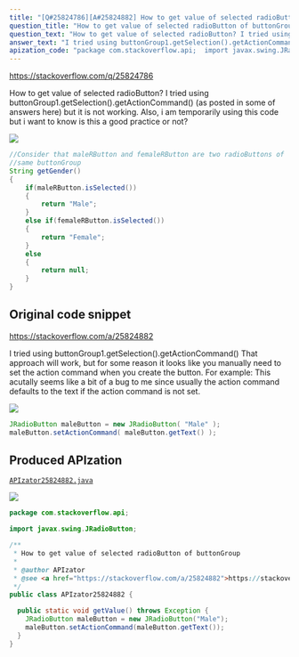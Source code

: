 ```yaml
---
title: "[Q#25824786][A#25824882] How to get value of selected radioButton of buttonGroup"
question_title: "How to get value of selected radioButton of buttonGroup"
question_text: "How to get value of selected radioButton? I tried using buttonGroup1.getSelection().getActionCommand() (as posted in some of answers here) but it is not working. Also, i am temporarily using this code but i want to know is this a good practice or not?"
answer_text: "I tried using buttonGroup1.getSelection().getActionCommand() That approach will work, but for some reason it looks like you manually need to set the action command when you create the button. For example: This acutally seems like a bit of a bug to me since usually the action command defaults to the text if the action command is not set."
apization_code: "package com.stackoverflow.api;  import javax.swing.JRadioButton;  /**  * How to get value of selected radioButton of buttonGroup  *  * @author APIzator  * @see <a href=\"https://stackoverflow.com/a/25824882\">https://stackoverflow.com/a/25824882</a>  */ public class APIzator25824882 {    public static void getValue() throws Exception {     JRadioButton maleButton = new JRadioButton(\"Male\");     maleButton.setActionCommand(maleButton.getText());   } }"
---
```


https://stackoverflow.com/q/25824786

How to get value of selected radioButton?
I tried using buttonGroup1.getSelection().getActionCommand() (as posted in some of answers here) but it is not working.
Also, i am temporarily using this code but i want to know is this a good practice or not?


<div class="code-logo"><img src="/stackoverflow.png" /></div>

```java
//Consider that maleRButton and femaleRButton are two radioButtons of 
//same buttonGroup
String getGender()
{
    if(maleRButton.isSelected())
    {
        return "Male";
    }
    else if(femaleRButton.isSelected())
    {
        return "Female";
    }
    else
    {
        return null;
    }
}
```


## Original code snippet

https://stackoverflow.com/a/25824882

I tried using buttonGroup1.getSelection().getActionCommand()
That approach will work, but for some reason it looks like you manually need to set the action command when you create the button. For example:
This acutally seems like a bit of a bug to me since usually the action command defaults to the text if the action command is not set.

<div class="code-logo"><img src="/stackoverflow.png" /></div>

```java
JRadioButton maleButton = new JRadioButton( "Male" );
maleButton.setActionCommand( maleButton.getText() );
```

## Produced APIzation

[`APIzator25824882.java`](https://github.com/blind-papers/apization-temp-data/raw/main/search/APIzator25824882.java)

<div class="code-logo"><img src="/apizator.png" /></div>

```java
package com.stackoverflow.api;

import javax.swing.JRadioButton;

/**
 * How to get value of selected radioButton of buttonGroup
 *
 * @author APIzator
 * @see <a href="https://stackoverflow.com/a/25824882">https://stackoverflow.com/a/25824882</a>
 */
public class APIzator25824882 {

  public static void getValue() throws Exception {
    JRadioButton maleButton = new JRadioButton("Male");
    maleButton.setActionCommand(maleButton.getText());
  }
}

```
